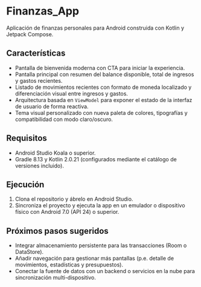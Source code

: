 # Finanzas_App

Aplicación de finanzas personales para Android construida con Kotlin y Jetpack Compose.

## Características

- Pantalla de bienvenida moderna con CTA para iniciar la experiencia.
- Pantalla principal con resumen del balance disponible, total de ingresos y gastos recientes.
- Listado de movimientos recientes con formato de moneda localizado y diferenciación visual entre ingresos y gastos.
- Arquitectura basada en `ViewModel` para exponer el estado de la interfaz de usuario de forma reactiva.
- Tema visual personalizado con nueva paleta de colores, tipografías y compatibilidad con modo claro/oscuro.

## Requisitos

- Android Studio Koala o superior.
- Gradle 8.13 y Kotlin 2.0.21 (configurados mediante el catálogo de versiones incluido).

## Ejecución

1. Clona el repositorio y ábrelo en Android Studio.
2. Sincroniza el proyecto y ejecuta la app en un emulador o dispositivo físico con Android 7.0 (API 24) o superior.

## Próximos pasos sugeridos

- Integrar almacenamiento persistente para las transacciones (Room o DataStore).
- Añadir navegación para gestionar más pantallas (p.e. detalle de movimientos, estadísticas y presupuestos).
- Conectar la fuente de datos con un backend o servicios en la nube para sincronización multi-dispositivo.
